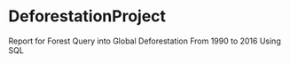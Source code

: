 # DeforestationProject
Report for Forest Query into Global Deforestation From 1990 to 2016 Using SQL
